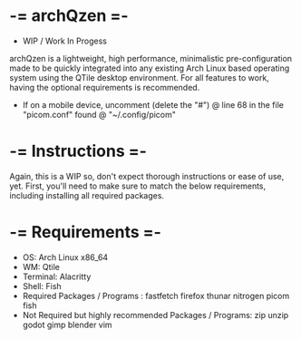# -= archQzen =-
* WIP / Work In Progess
  
archQzen is a lightweight, high performance, minimalistic pre-configuration made to be quickly integrated into any existing Arch Linux based operating system using the QTile desktop environment. For all features to work, having the optional requirements is recommended.

* If on a mobile device, uncomment (delete the "#") @ line 68 in the file "picom.conf" found @ "~/.config/picom"

# -= Instructions =-
Again, this is a WIP so, don't expect thorough instructions or ease of use, yet.
First, you'll need to make sure to match the below requirements, including installing all required packages.

# -= Requirements =-
* OS: Arch Linux x86_64
* WM: Qtile
* Terminal: Alacritty
* Shell: Fish
* Required Packages / Programs :
fastfetch firefox thunar nitrogen picom fish
* Not Required but highly recommended Packages / Programs:
zip unzip godot gimp blender vim 

